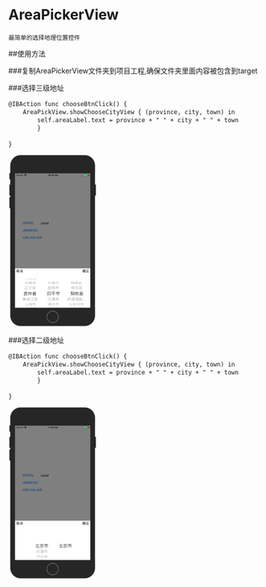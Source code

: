 # AreaPickerView
	最简单的选择地理位置控件


##使用方法


###复制AreaPickerView文件夹到项目工程,确保文件夹里面内容被包含到target

###选择三级地址
```
@IBAction func chooseBtnClick() {
    AreaPickView.showChooseCityView { (province, city, town) in
        self.areaLabel.text = province + " " + city + " " + town
        }

}

```
<img width="35%" height="35%" src="https://github.com/h912545437/AreaPickerView/blob/master/Images/WX20171027-104346@2x.png?raw=true"/>

###选择二级地址
```
@IBAction func chooseBtnClick() {
    AreaPickView.showChooseCityView { (province, city, town) in
        self.areaLabel.text = province + " " + city + " " + town
        }

}

```
<img width="35%" height="35%" src="https://github.com/h912545437/AreaPickerView/blob/master/Images/WX20171027-110406@2x.png?raw=true"/>
